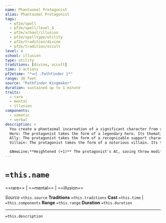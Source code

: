 ```yaml
---
name: Phantasmal Protagonist
alias: Phantasmal Protagonist
tags:
  - pf2e/spell
  - pf2e/spell/level_4
  - pf2e/school/illusion
  - pf2e/spelltype/utility
  - pf2e/tradition/divine
  - pf2e/tradition/occult
level: 4
school: illusion
type: utility
traditions: [divine, occult]
time: 3 actions
pf2etime: "*⬽{ .Pathfinder }*"
range: 30 feet
source: "Pathfinder Kingmaker"
duration: sustained up to 1 minute
traits:
  - rare
  - mental
  - illusion
components:
  - somatic
  - verbal
description: >
  You create a phantasmal incarnation of a significant character from a novel, historical work, or religious parable. The phantasm is Medium, regardless of the size of the character as it was described in the inspirational work. When you Cast the Spell, decide what theme the protagonist is, choosing from hero, ally, or villain. The protagonist appears in an unoccupied space within range, and the first time each round that you Sustain the Spell, you can direct the protagonist to Stride or take the action granted by its theme. The phantasmal protagonist has a speed of 25 feet and an AC of 22. Its saving throw modifiers, Perception modifier, and skill modifiers are +12. It has 90 HP.
  Hero: The protagonist takes the form of a legendary hero. Its thematic action is to attempt a melee Strike, using your spell attack roll to make the attack and inflicting 4d6+6 mental damage on a hit.
  Ally: The protagonist takes the form of a recognizable support character. Its thematic action is to grant an adjacent creature 4d4 temporary Hit Points, which last for 1 round.
  Villain: The protagonist takes the form of a notorious villain. Its thematic action is to harry and mock an adjacent target. The target must succeed at a Will save or become [[Flat-Footed]] ([[Slowed]] 1 on a critical failure) until the end of your next turn.

  &NewLine;**Heightened (+1)** The protagonist's AC, saving throw modifiers, skill modifiers, and Perception modifier increases by 3, and its HP increase by 30. A heroic protagonist's damage increases by 1d6. An ally protagonist's temporary Hit Points granted increases by 1d4.
---
```

# `=this.name`
==rare== | ==mental== | ==illusion==

*Source* `=this.source`
**Traditions** `=this.traditions`
**Cast** `=this.time` | `=this.components`
**Range** `=this.range`
**Duration** `=this.duration`

***
`=this.description`
